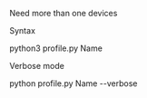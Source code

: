 Need more than one devices

Syntax

python3 profile.py Name

Verbose mode

python profile.py Name --verbose
